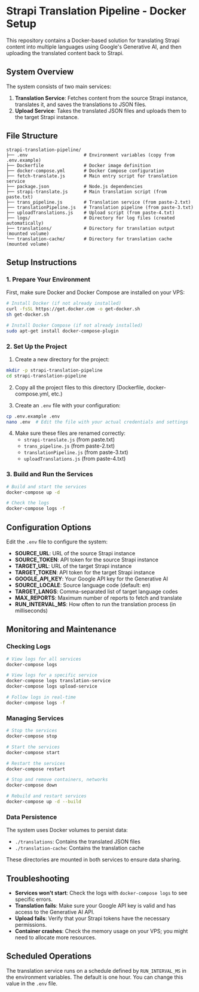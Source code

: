 # Strapi Translation Pipeline - Docker Setup

This repository contains a Docker-based solution for translating Strapi content into multiple languages using Google's Generative AI, and then uploading the translated content back to Strapi.

## System Overview

The system consists of two main services:

1. **Translation Service**: Fetches content from the source Strapi instance, translates it, and saves the translations to JSON files.
2. **Upload Service**: Takes the translated JSON files and uploads them to the target Strapi instance.

## File Structure

```
strapi-translation-pipeline/
├── .env                     # Environment variables (copy from .env.example)
├── Dockerfile               # Docker image definition
├── docker-compose.yml       # Docker Compose configuration
├── fetch-translate.js       # Main entry script for translation service
├── package.json             # Node.js dependencies
├── strapi-translate.js      # Main translation script (from paste.txt)
├── trans_pipeline.js        # Translation service (from paste-2.txt)
├── translationPipeline.js   # Translation pipeline (from paste-3.txt)
├── uploadTranslations.js    # Upload script (from paste-4.txt)
├── logs/                    # Directory for log files (created automatically)
├── translations/            # Directory for translation output (mounted volume)
└── translation-cache/       # Directory for translation cache (mounted volume)
```

## Setup Instructions

### 1. Prepare Your Environment

First, make sure Docker and Docker Compose are installed on your VPS:

```bash
# Install Docker (if not already installed)
curl -fsSL https://get.docker.com -o get-docker.sh
sh get-docker.sh

# Install Docker Compose (if not already installed)
sudo apt-get install docker-compose-plugin
```

### 2. Set Up the Project

1. Create a new directory for the project:

```bash
mkdir -p strapi-translation-pipeline
cd strapi-translation-pipeline
```

2. Copy all the project files to this directory (Dockerfile, docker-compose.yml, etc.)

3. Create an `.env` file with your configuration:

```bash
cp .env.example .env
nano .env  # Edit the file with your actual credentials and settings
```

4. Make sure these files are renamed correctly:
   - `strapi-translate.js` (from paste.txt)
   - `trans_pipeline.js` (from paste-2.txt)
   - `translationPipeline.js` (from paste-3.txt)
   - `uploadTranslations.js` (from paste-4.txt)

### 3. Build and Run the Services

```bash
# Build and start the services
docker-compose up -d

# Check the logs
docker-compose logs -f
```

## Configuration Options

Edit the `.env` file to configure the system:

- **SOURCE_URL**: URL of the source Strapi instance
- **SOURCE_TOKEN**: API token for the source Strapi instance
- **TARGET_URL**: URL of the target Strapi instance
- **TARGET_TOKEN**: API token for the target Strapi instance
- **GOOGLE_API_KEY**: Your Google API key for the Generative AI
- **SOURCE_LOCALE**: Source language code (default: en)
- **TARGET_LANGS**: Comma-separated list of target language codes
- **MAX_REPORTS**: Maximum number of reports to fetch and translate
- **RUN_INTERVAL_MS**: How often to run the translation process (in milliseconds)

## Monitoring and Maintenance

### Checking Logs

```bash
# View logs for all services
docker-compose logs

# View logs for a specific service
docker-compose logs translation-service
docker-compose logs upload-service

# Follow logs in real-time
docker-compose logs -f
```

### Managing Services

```bash
# Stop the services
docker-compose stop

# Start the services
docker-compose start

# Restart the services
docker-compose restart

# Stop and remove containers, networks
docker-compose down

# Rebuild and restart services
docker-compose up -d --build
```

### Data Persistence

The system uses Docker volumes to persist data:

- `./translations`: Contains the translated JSON files
- `./translation-cache`: Contains the translation cache

These directories are mounted in both services to ensure data sharing.

## Troubleshooting

- **Services won't start**: Check the logs with `docker-compose logs` to see specific errors.
- **Translation fails**: Make sure your Google API key is valid and has access to the Generative AI API.
- **Upload fails**: Verify that your Strapi tokens have the necessary permissions.
- **Container crashes**: Check the memory usage on your VPS; you might need to allocate more resources.

## Scheduled Operations

The translation service runs on a schedule defined by `RUN_INTERVAL_MS` in the environment variables.
The default is one hour. You can change this value in the `.env` file.
